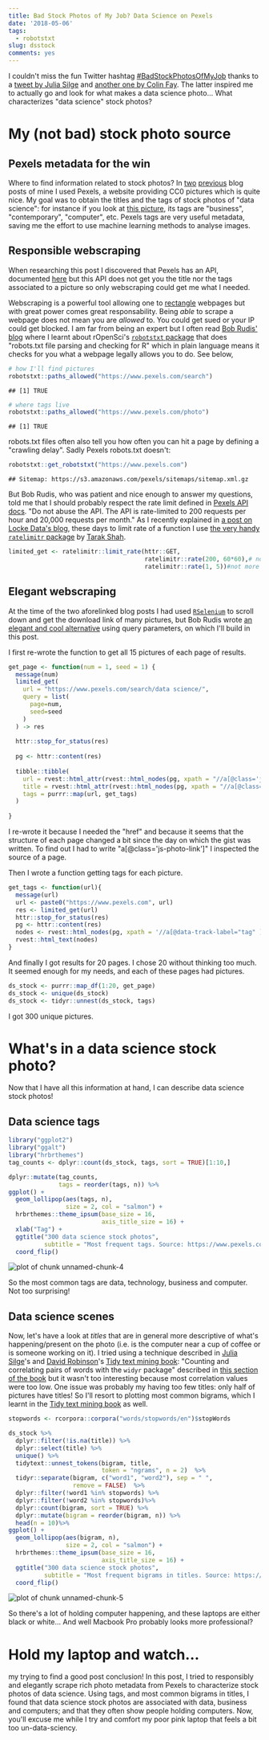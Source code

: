 ```yaml
---
title: Bad Stock Photos of My Job? Data Science on Pexels
date: '2018-05-06'
tags:
  - robotstxt
slug: dsstock
comments: yes
---
```



I couldn't miss the fun Twitter hashtag [#BadStockPhotosOfMyJob](https://twitter.com/hashtag/BadStockPhotosOfMyJob?src=hash) thanks to a [tweet by Julia Silge](https://twitter.com/juliasilge/status/992952211201130497)  and [another one by Colin Fay](https://twitter.com/_ColinFay/status/993055416266436608). The latter inspired me to actually go and look for what makes a data science photo... What characterizes "data science" stock photos?

<!--more-->

# My (not bad) stock photo source

## Pexels metadata for the win

Where to find information related to stock photos? In [two](/2018/01/04/bubblegumpuppies/) [previous](/2018/01/07/rainbowing/) blog posts of mine I used Pexels, a website providing CC0 pictures which is quite nice. My goal was to obtain the titles and the tags of stock photos of "data science": for instance if you look at [this picture](https://www.pexels.com/photo/black-laptop-beside-black-computer-mouse-inside-room-669996/), its tags are "business", "contemporary", "computer", etc. Pexels tags are very useful metadata, saving me the effort to use machine learning methods to analyse images.

## Responsible webscraping

When researching this post I discovered that Pexels has an API, documented [here](https://www.pexels.com/api/documentation/) but this API does not get you the title nor the tags associated to a picture so only webscraping could get me what I needed.

Webscraping is a powerful tool allowing one to [rectangle](https://speakerdeck.com/jennybc/data-rectangling) webpages but with great power comes great responsability. Being _able_ to scrape a webpage does not mean you are _allowed_ to. You could get sued or your IP could get blocked. I am far from being an expert but I often read [Bob Rudis' blog](https://rud.is/b/) where I learnt about rOpenSci's [`robotstxt` package](https://github.com/ropenscilabs/robotstxt) that does "robots.txt file parsing and checking for R" which in plain language means it checks for you what a webpage legally allows you to do. See below, 


```r
# how I'll find pictures
robotstxt::paths_allowed("https://www.pexels.com/search")
```

```
## [1] TRUE
```

```r
# where tags live
robotstxt::paths_allowed("https://www.pexels.com/photo")
```

```
## [1] TRUE
```

robots.txt files often also tell you how often you can hit a page by defining a "crawling delay". Sadly Pexels robots.txt doesn't:


```r
robotstxt::get_robotstxt("https://www.pexels.com")
```

```
## Sitemap: https://s3.amazonaws.com/pexels/sitemaps/sitemap.xml.gz
```

But Bob Rudis, who was patient and nice enough to answer my questions, told me that I should probably respect the rate limit defined in [Pexels API docs](https://www.pexels.com/api/documentation/). "Do not abuse the API. The API is rate-limited to 200 requests per hour and 20,000 requests per month." As I recently explained in [a post on Locke Data's blog](https://itsalocke.com/blog/some-web-api-package-development-lessons-from-hibpwned/), these days to limit rate of a function I use [the very handy `ratelimitr` package](https://github.com/tarakc02/ratelimitr) by [Tarak Shah](https://tarakc02.github.io/).


```r
limited_get <- ratelimitr::limit_rate(httr::GET,
                                      ratelimitr::rate(200, 60*60),# not more than 200 times an hour
                                      ratelimitr::rate(1, 5))#not more than 1 time every 5 seconds
```

## Elegant webscraping

At the time of the two aforelinked blog posts I had used [`RSelenium`](https://github.com/ropensci/RSelenium) to scroll down and get the download link of many pictures, but Bob Rudis wrote [an elegant and cool alternative](https://gist.github.com/hrbrmstr/4cabe4af87bd2c5fe664b0b44a574366) using query parameters, on which I'll build in this post. 

I first re-wrote the function to get all 15 pictures of each page of results.

```r
get_page <- function(num = 1, seed = 1) {
  message(num)
  limited_get(
    url = "https://www.pexels.com/search/data science/",
    query = list(
      page=num,
      seed=seed
    )
  ) -> res
  
  httr::stop_for_status(res)
  
  pg <- httr::content(res)
  
  tibble::tibble(
    url = rvest::html_attr(rvest::html_nodes(pg, xpath = "//a[@class='js-photo-link']"), "href"),
    title = rvest::html_attr(rvest::html_nodes(pg, xpath = "//a[@class='js-photo-link']"), "title"),
    tags = purrr::map(url, get_tags)
  )
  
} 

```

I re-wrote it because I needed the "href" and because it seems that the structure of each page changed a bit since the day on which the gist was written. To find out I had to write "a[@class='js-photo-link']" I inspected the source of a page.

Then I wrote a function getting tags for each picture.

```r
get_tags <- function(url){
  message(url)
  url <- paste0("https://www.pexels.com", url)
  res <- limited_get(url)
  httr::stop_for_status(res)
  pg <- httr::content(res)
  nodes <- rvest::html_nodes(pg, xpath = '//a[@data-track-label="tag" ]')
  rvest::html_text(nodes)
}
```
And finally I got results for 20 pages. I chose 20 without thinking too much. It seemed enough for my needs, and each of these pages had pictures.

```r
ds_stock <- purrr::map_df(1:20, get_page)
ds_stock <- unique(ds_stock)
ds_stock <- tidyr::unnest(ds_stock, tags)
```



I got 300 unique pictures.

# What's in a data science stock photo?

Now that I have all this information at hand, I can describe data science stock photos!

## Data science tags


```r
library("ggplot2")
library("ggalt")
library("hrbrthemes")
tag_counts <- dplyr::count(ds_stock, tags, sort = TRUE)[1:10,]

dplyr::mutate(tag_counts,
              tags = reorder(tags, n)) %>% 
ggplot() +
  geom_lollipop(aes(tags, n),
                size = 2, col = "salmon") +
  hrbrthemes::theme_ipsum(base_size = 16,
                          axis_title_size = 16) +
  xlab("Tag") +
  ggtitle("300 data science stock photos",
          subtitle = "Most frequent tags. Source: https://www.pexels.com") +
  coord_flip()
```

![plot of chunk unnamed-chunk-4](/figure/source/2018-05-06-dsstock/unnamed-chunk-4-1.png)

So the most common tags are data, technology, business and computer. Not too surprising! 

## Data science scenes

Now, let's have a look at _titles_ that are in general more descriptive of what's happening/present on the photo (i.e. is the computer near a cup of coffee or is someone working on it). I tried using a technique described in [Julia Silge](https://juliasilge.com/)'s and [David Robinson](http://varianceexplained.org/)'s [Tidy text mining book](https://www.tidytextmining.com): "Counting and correlating pairs of words with the `widyr` package" described in [this section of the book](https://www.tidytextmining.com/ngrams.html#counting-and-correlating-pairs-of-words-with-the-widyr-package) but it wasn't too interesting because most correlation values were too low. One issue was probably my having too few titles: only half of pictures have titles! So I'll resort to plotting most common bigrams, which I learnt in the [Tidy text mining book](https://www.tidytextmining.com) as well.



```r
stopwords <- rcorpora::corpora("words/stopwords/en")$stopWords

ds_stock %>%
  dplyr::filter(!is.na(title)) %>%
  dplyr::select(title) %>%
  unique() %>%
  tidytext::unnest_tokens(bigram, title,
                          token = "ngrams", n = 2)  %>%
  tidyr::separate(bigram, c("word1", "word2"), sep = " ",
                  remove = FALSE)  %>%
  dplyr::filter(!word1 %in% stopwords) %>%
  dplyr::filter(!word2 %in% stopwords)%>%
  dplyr::count(bigram, sort = TRUE) %>%
  dplyr::mutate(bigram = reorder(bigram, n)) %>%
  head(n = 10)%>%
ggplot() +
  geom_lollipop(aes(bigram, n),
                size = 2, col = "salmon") +
  hrbrthemes::theme_ipsum(base_size = 16,
                          axis_title_size = 16) +
  ggtitle("300 data science stock photos",
          subtitle = "Most frequent bigrams in titles. Source: https://www.pexels.com")+
  coord_flip()
```

![plot of chunk unnamed-chunk-5](/figure/source/2018-05-06-dsstock/unnamed-chunk-5-1.png)

So there's a lot of holding computer happening, and these laptops are either black or white... And well Macbook Pro probably looks more professional?

# Hold my laptop and watch...

my trying to find a good post conclusion! In this post, I tried to responsibly and elegantly scrape rich photo metadata from Pexels to characterize stock photos of data science. Using tags, and most common bigrams in titles, I found that data science stock photos are associated with data, business and computers; and that they often show people holding computers. Now, you'll excuse me while I try and comfort my poor pink laptop that feels a bit too un-data-sciency.
